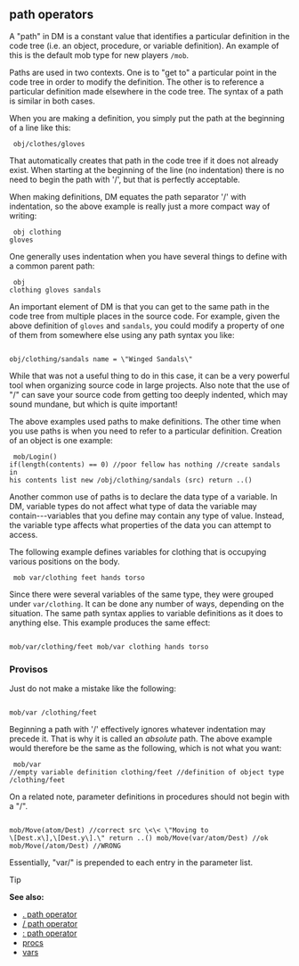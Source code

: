## path operators


A \"path\" in DM is a constant value that identifies a
particular definition in the code tree (i.e. an object, procedure, or
variable definition). An example of this is the default mob type for new
players `/mob`. 

Paths are used in two contexts. One is to \"get
to\" a particular point in the code tree in order to modify the
definition. The other is to reference a particular definition made
elsewhere in the code tree. The syntax of a path is similar in both
cases. 

When you are making a definition, you simply put the
path at the beginning of a line like this: 
```
 obj/clothes/gloves

```
 

That automatically creates that path in the code
tree if it does not already exist. When starting at the beginning of the
line (no indentation) there is no need to begin the path with \'/\', but
that is perfectly acceptable. 

When making definitions, DM
equates the path separator \'/\' with indentation, so the above example
is really just a more compact way of writing: 
```
 obj clothing
gloves 
```
 

One generally uses indentation when you have
several things to define with a common parent path: 
```
 obj
clothing gloves sandals 
```
 

An important element of DM
is that you can get to the same path in the code tree from multiple
places in the source code. For example, given the above definition of
`gloves` and `sandals`, you could modify a property of one of them from
somewhere else using any path syntax you like: 
```

obj/clothing/sandals name = \"Winged Sandals\" 
```
 

While
that was not a useful thing to do in this case, it can be a very
powerful tool when organizing source code in large projects. Also note
that the use of \"/\" can save your source code from getting too deeply
indented, which may sound mundane, but which is quite important!


The above examples used paths to make definitions. The other
time when you use paths is when you need to refer to a particular
definition. Creation of an object is one example: 
```
 mob/Login()
if(length(contents) == 0) //poor fellow has nothing //create sandals in
his contents list new /obj/clothing/sandals (src) return ..() 
```



Another common use of paths is to declare the data type of a
variable. In DM, variable types do not affect what type of data the
variable may contain---variables that you define may contain any type of
value. Instead, the variable type affects what properties of the data
you can attempt to access. 

The following example defines
variables for clothing that is occupying various positions on the body.

```
 mob var/clothing feet hands torso 
```
 

Since
there were several variables of the same type, they were grouped under
`var/clothing`. It can be done any number of ways, depending on the
situation. The same path syntax applies to variable definitions as it
does to anything else. This example produces the same effect: 
```

mob/var/clothing/feet mob/var clothing hands torso 
```

### Provisos


Just do not make a mistake like the following: 
```

mob/var /clothing/feet 
```
 

Beginning a path with \'/\'
effectively ignores whatever indentation may precede it. That is why it
is called an *absolute* path. The above example would therefore be the
same as the following, which is not what you want: 
```
 mob/var
//empty variable definition clothing/feet //definition of object type
/clothing/feet 
```
 

On a related note, parameter
definitions in procedures should not begin with a \"/\". 
```

mob/Move(atom/Dest) //correct src \<\< \"Moving to
\[Dest.x\],\[Dest.y\].\" return ..() mob/Move(var/atom/Dest) //ok
mob/Move(/atom/Dest) //WRONG 
```
 

Essentially, \"var/\"
is prepended to each entry in the parameter list.

> [!TIP] 
> **See also:**
> +   [. path operator](/ref/operator/path/%2e.md) 
> +   [/ path operator](/ref/operator/path//.md) 
> +   [: path operator](/ref/operator/path/:.md) 
> +   [procs](/ref/proc.md) 
> +   [vars](/ref/var.md) 